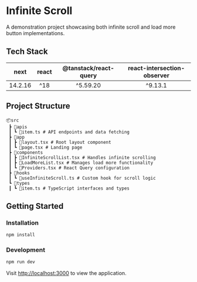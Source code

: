 # Infinite Scroll

A demonstration project showcasing both infinite scroll and load more button implementations.

## Tech Stack

|  next   | react | @tanstack/react-query | react-intersection-observer |
| :-----: | :---: | :-------------------: | :-------------------------: |
| 14.2.16 |  ^18  |       ^5.59.20        |           ^9.13.1           |

## Project Structure

```text
📦src
 ┣ 📂apis
 ┃ ┗ 📜item.ts # API endpoints and data fetching
 ┣ 📂app
 ┃ ┣ 📜layout.tsx # Root layout component
 ┃ ┗ 📜page.tsx # Landing page
 ┣ 📂components
 ┃ ┣ 📜InfiniteScrollList.tsx # Handles infinite scrolling
 ┃ ┣ 📜LoadMoreList.tsx # Manages load more functionality
 ┃ ┗ 📜Providers.tsx # React Query configuration
 ┣ 📂hooks
 ┃ ┗ 📜useInfiniteScroll.ts # Custom hook for scroll logic
 ┗ 📂types
 ┃ ┗ 📜item.ts # TypeScript interfaces and types
```

## Getting Started

### Installation

```bash
npm install
```

### Development

```bash
npm run dev
```

Visit [http://localhost:3000](http://localhost:3000) to view the application.
